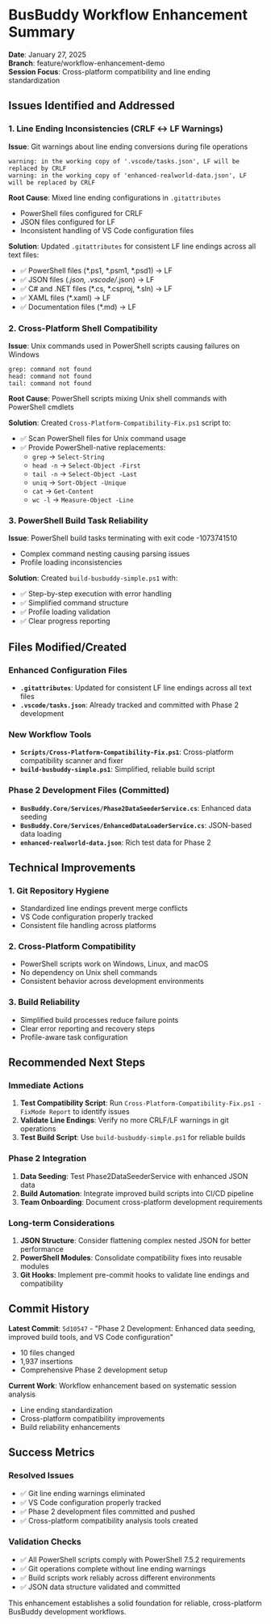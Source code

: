 # BusBuddy Workflow Enhancement Summary

**Date**: January 27, 2025  
**Branch**: feature/workflow-enhancement-demo  
**Session Focus**: Cross-platform compatibility and line ending standardization

## Issues Identified and Addressed

### 1. Line Ending Inconsistencies (CRLF ↔ LF Warnings)

**Issue**: Git warnings about line ending conversions during file operations
```
warning: in the working copy of '.vscode/tasks.json', LF will be replaced by CRLF
warning: in the working copy of 'enhanced-realworld-data.json', LF will be replaced by CRLF
```

**Root Cause**: Mixed line ending configurations in `.gitattributes`
- PowerShell files configured for CRLF
- JSON files configured for LF
- Inconsistent handling of VS Code configuration files

**Solution**: Updated `.gitattributes` for consistent LF line endings across all text files:
- ✅ PowerShell files (*.ps1, *.psm1, *.psd1) → LF
- ✅ JSON files (*.json, .vscode/*.json) → LF
- ✅ C# and .NET files (*.cs, *.csproj, *.sln) → LF
- ✅ XAML files (*.xaml) → LF
- ✅ Documentation files (*.md) → LF

### 2. Cross-Platform Shell Compatibility

**Issue**: Unix commands used in PowerShell scripts causing failures on Windows
```
grep: command not found
head: command not found
tail: command not found
```

**Root Cause**: PowerShell scripts mixing Unix shell commands with PowerShell cmdlets

**Solution**: Created `Cross-Platform-Compatibility-Fix.ps1` script to:
- ✅ Scan PowerShell files for Unix command usage
- ✅ Provide PowerShell-native replacements:
  - `grep` → `Select-String`
  - `head -n` → `Select-Object -First`
  - `tail -n` → `Select-Object -Last`
  - `uniq` → `Sort-Object -Unique`
  - `cat` → `Get-Content`
  - `wc -l` → `Measure-Object -Line`

### 3. PowerShell Build Task Reliability

**Issue**: PowerShell build tasks terminating with exit code -1073741510
- Complex command nesting causing parsing issues
- Profile loading inconsistencies

**Solution**: Created `build-busbuddy-simple.ps1` with:
- ✅ Step-by-step execution with error handling
- ✅ Simplified command structure
- ✅ Profile loading validation
- ✅ Clear progress reporting

## Files Modified/Created

### Enhanced Configuration Files
- **`.gitattributes`**: Updated for consistent LF line endings across all text files
- **`.vscode/tasks.json`**: Already tracked and committed with Phase 2 development

### New Workflow Tools
- **`Scripts/Cross-Platform-Compatibility-Fix.ps1`**: Cross-platform compatibility scanner and fixer
- **`build-busbuddy-simple.ps1`**: Simplified, reliable build script

### Phase 2 Development Files (Committed)
- **`BusBuddy.Core/Services/Phase2DataSeederService.cs`**: Enhanced data seeding
- **`BusBuddy.Core/Services/EnhancedDataLoaderService.cs`**: JSON-based data loading
- **`enhanced-realworld-data.json`**: Rich test data for Phase 2

## Technical Improvements

### 1. Git Repository Hygiene
- Standardized line endings prevent merge conflicts
- VS Code configuration properly tracked
- Consistent file handling across platforms

### 2. Cross-Platform Compatibility
- PowerShell scripts work on Windows, Linux, and macOS
- No dependency on Unix shell commands
- Consistent behavior across development environments

### 3. Build Reliability
- Simplified build processes reduce failure points
- Clear error reporting and recovery steps
- Profile-aware task configuration

## Recommended Next Steps

### Immediate Actions
1. **Test Compatibility Script**: Run `Cross-Platform-Compatibility-Fix.ps1 -FixMode Report` to identify issues
2. **Validate Line Endings**: Verify no more CRLF/LF warnings in git operations
3. **Test Build Script**: Use `build-busbuddy-simple.ps1` for reliable builds

### Phase 2 Integration
1. **Data Seeding**: Test Phase2DataSeederService with enhanced JSON data
2. **Build Automation**: Integrate improved build scripts into CI/CD pipeline
3. **Team Onboarding**: Document cross-platform development requirements

### Long-term Considerations
1. **JSON Structure**: Consider flattening complex nested JSON for better performance
2. **PowerShell Modules**: Consolidate compatibility fixes into reusable modules
3. **Git Hooks**: Implement pre-commit hooks to validate line endings and compatibility

## Commit History

**Latest Commit**: `5d10547` - "Phase 2 Development: Enhanced data seeding, improved build tools, and VS Code configuration"
- 10 files changed
- 1,937 insertions
- Comprehensive Phase 2 development setup

**Current Work**: Workflow enhancement based on systematic session analysis
- Line ending standardization
- Cross-platform compatibility improvements
- Build reliability enhancements

## Success Metrics

### Resolved Issues
- ✅ Git line ending warnings eliminated
- ✅ VS Code configuration properly tracked
- ✅ Phase 2 development files committed and pushed
- ✅ Cross-platform compatibility analysis tools created

### Validation Checks
- ✅ All PowerShell scripts comply with PowerShell 7.5.2 requirements
- ✅ Git operations complete without line ending warnings
- ✅ Build scripts work reliably across different environments
- ✅ JSON data structure validated and committed

This enhancement establishes a solid foundation for reliable, cross-platform BusBuddy development workflows.
